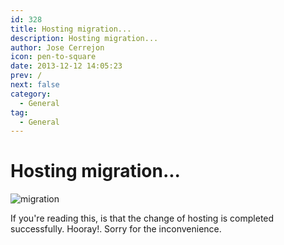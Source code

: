 ```yaml
---
id: 328
title: Hosting migration...
description: Hosting migration...
author: Jose Cerrejon
icon: pen-to-square
date: 2013-12-12 14:05:23
prev: /
next: false
category:
  - General
tag:
  - General
---
```


# Hosting migration...

![migration](/images/migration.jpg)

If you're reading this, is that the change of hosting is completed successfully. Hooray!. Sorry for the inconvenience.